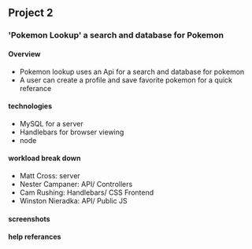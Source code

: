 ## Project 2 
### 'Pokemon Lookup' a search and database for Pokemon

#### Overview

* Pokemon lookup uses an Api for a search and database for pokemon
* A user can create a profile and save favorite pokemon for a quick referance

#### technologies

* MySQL for a server
* Handlebars for browser viewing 
* node

#### workload break down

* Matt Cross: server 
* Nester Campaner: API/ Controllers
* Cam Rushing: Handlebars/ CSS Frontend
* Winston Nieradka: API/ Public JS

#### screenshots


#### help referances